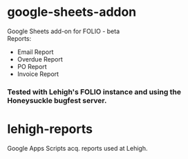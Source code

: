 # google-sheets-addon
Google Sheets add-on for FOLIO - beta
<br>
Reports:
* Email Report
* Overdue Report
* PO Report
* Invoice Report
### Tested with Lehigh's FOLIO instance and using the Honeysuckle bugfest server.

# lehigh-reports
Google Apps Scripts acq. reports used at Lehigh.  

